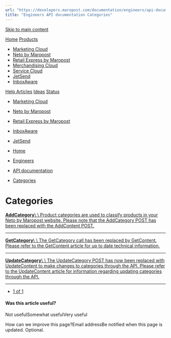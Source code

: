 ```yaml
---
url: "https://developers.maropost.com/documentation/engineers/api-documentation/categories"
title: "Engineers API documentation Categories"
---
```


[Skip to main content](https://developers.maropost.com/documentation/engineers/api-documentation/categories#main-content)

[Home](https://developers.maropost.com/) [Products](https://developers.maropost.com/documentation/engineers/api-documentation/categories)

- [Marketing Cloud](https://galaxy.maropost.com/categories/marketing-cloud)
- [Neto by Maropost](https://galaxy.maropost.com/categories/neto-by-maropost)
- [Retail Express by Maropost](https://galaxy.maropost.com/categories/retail-express)
- [Merchandising Cloud](https://galaxy.maropost.com/categories/merchandising-cloud)
- [Service Cloud](https://galaxy.maropost.com/categories/service-cloud)
- [JetSend](https://galaxy.maropost.com/categories/jetsend)
- [InboxAware](https://galaxy.maropost.com/categories/inboxaware)

[Help Articles](https://galaxy.maropost.com/kb/neto-by-maropost) [Ideas](https://galaxy.maropost.com/categories/neto-by-maropost-ideas) [Status](https://developers.maropost.com/documentation/engineers/api-documentation/categories)
- [Marketing Cloud](https://status.maropost.com/)
- [Neto by Maropost](https://status.netohq.com/)
- [Retail Express by Maropost](https://status-retailcloud.maropost.com/)
- [InboxAware](https://status.inboxaware.com/)
- [JetSend](https://status.jetsend.com/)

- [Home](https://developers.maropost.com/)
- [Engineers](https://developers.maropost.com/documentation/engineers)
- [API documentation](https://developers.maropost.com/documentation/engineers/api-documentation)
- [Categories](https://developers.maropost.com/documentation/engineers/api-documentation/categories)

# Categories

[**AddCategory**\\
\\
Product categories are used to classify products in your Neto by Maropost website. Please note that the AddCategory POST has been replaced with the AddContent POST.](https://developers.maropost.com/documentation/engineers/api-documentation/categories/addcategory/)

* * *

[**GetCategory**\\
\\
The GetCategory call has been replaced by GetContent. Please refer to the GetContent article for up to date technical information.](https://developers.maropost.com/documentation/engineers/api-documentation/categories/getcategory)

* * *

[**UpdateCategory**\\
\\
The UpdateCategory POST has now been replaced with UpdateContent to make changes to categories through the API. Please refer to the UpdateContent article for information regarding updating categories through the API.](https://developers.maropost.com/documentation/engineers/api-documentation/categories/updatecategory/)

* * *

- [1 of 1](https://developers.maropost.com/documentation/engineers/api-documentation/categories?pgnum=1)

#### Was this article useful?

Not usefulSomewhat usefulVery useful

How can we improve this page?Email addressBe notified when this page is updated. Optional.